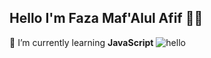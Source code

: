 ## Hello I'm Faza Maf'Alul Afif 👋👋

<!--
**fazamafif/fazamafif** is a ✨ _special_ ✨ repository because its `README.md` (this file) appears on your GitHub profile.

Here are some ideas to get you started:

- 🔭 I’m currently working on ...
- 🌱 I’m currently learning ...
- 👯 I’m looking to collaborate on ...
- 🤔 I’m looking for help with ...
- 💬 Ask me about ...
- 📫 How to reach me: ...
- 😄 Pronouns: ...
- ⚡ Fun fact: ...
-->
🌱 I’m currently learning **JavaScript**
![hello](https://media.giphy.com/media/v1.Y2lkPTc5MGI3NjExMHFyMnZyeWcwOGIxNDNjcjdrcjNqeWZlajh6bW8xZGFyb3Q0N3JyciZlcD12MV9naWZzX3RyZW5kaW5nJmN0PWc/wbHfYP5pxX7z2ZUjyt/giphy.gif)
